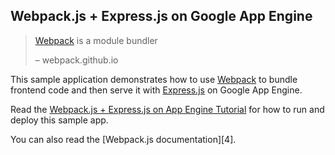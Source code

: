 ## Webpack.js + Express.js on Google App Engine

> [Webpack][1] is a module bundler
>
> – webpack.github.io

This sample application demonstrates how to use [Webpack][1] to bundle frontend
code and then serve it with [Express.js][2] on Google App Engine.

Read the [Webpack.js + Express.js on App Engine Tutorial][3] for how to run and
deploy this sample app.

You can also read the [Webpack.js documentation][4].

[1]: http://webpack.github.io/
[2]: http://expressjs.com/
[3]: https://cloud.google.com/nodejs/resources/tools/webpack
